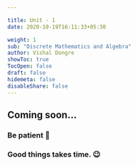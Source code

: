 ```yaml
---

title: Unit - 1
date: 2020-10-19T16:11:33+05:30

weight: 1
sub: "Discrete Mathematics and Algebra"
author: Vishal Dongre
showToc: true
TocOpen: false
draft: false
hidemeta: false
disableShare: false
---
```





## Coming soon...

### Be patient 🙂
### Good things takes time. 😉